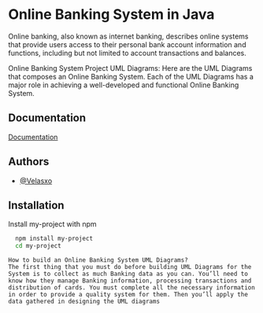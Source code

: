
# Online Banking System in Java

Online banking, also known as internet banking, describes online systems that provide users access to their personal bank account information and functions, including but not limited to account transactions and balances.

Online Banking System Project UML Diagrams:
Here are the UML Diagrams that composes an Online Banking System. Each of the UML Diagrams has a major role in achieving a well-developed and functional Online Banking System.



## Documentation

[Documentation](https://linifktodocumentation)


## Authors

- [@Velasxo](https://www.github.com/octokatherine)


## Installation

Install my-project with npm

```bash
  npm install my-project
  cd my-project
```
    How to build an Online Banking System UML Diagrams?
    The first thing that you must do before building UML Diagrams for the System is to collect as much Banking data as you can. You’ll need to know how they manage Banking information, processing transactions and distribution of cards. You must complete all the necessary information in order to provide a quality system for them. Then you’ll apply the data gathered in designing the UML diagrams